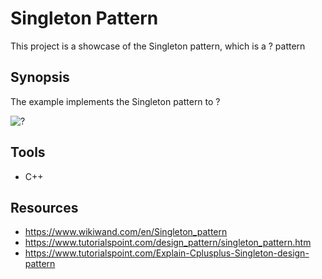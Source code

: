 # Singleton Pattern
This project is a showcase of the Singleton pattern, which is a ? pattern

## Synopsis
The example implements the Singleton pattern to ?

![?](?.png)

## Tools
* C++

## Resources
* https://www.wikiwand.com/en/Singleton_pattern
* https://www.tutorialspoint.com/design_pattern/singleton_pattern.htm
* https://www.tutorialspoint.com/Explain-Cplusplus-Singleton-design-pattern

